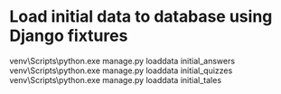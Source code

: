 # Load initial data to database using Django fixtures 
venv\Scripts\python.exe manage.py loaddata initial_answers
venv\Scripts\python.exe manage.py loaddata initial_quizzes
venv\Scripts\python.exe manage.py loaddata initial_tales

